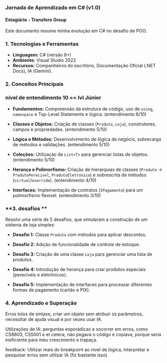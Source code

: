 ### **Jornada de Aprendizado em C# (v1.0)**
#### Estagiário - Transfero Group

Este documento resume minha evolução em C# no desafio de POO.

### **1. Tecnologias e Ferramentas**

* **Linguagem:** C# (versão 8+)
* **Ambiente:** Visual Studio 2022
* **Recursos:** Companheiros do escritório, Documentação Oficial (.NET Docs), IA (Gemini).

### **2. Conceitos Principais**
### nível de entendimento 10 == lvl Júnior

* **Fundamentos:** Compreensão da estrutura de código, uso de `using`, `namespace` e Top-Level Statements e lógica.
(entendimento 6/10)

* **Classes e Objetos:** Criação de classes (`Produto`, `Loja`), construtores, campos e propriedades.
(entendimento 5/10)

* **Lógica e Métodos:** Desenvolvimento de lógica de negócio, sobrecarga de métodos e validações.
(entendimento 5/10)

* **Coleções:** Utilização de `List<T>` para gerenciar listas de objetos.
(entendimento 5/10)

* **Herança e Polimorfismo:** Criação de hierarquias de classes (`Produto` -> `ProdutoPerecivel`, `ProdutoEletronico`) e sobrescrita de métodos (`virtual`/`override`).
(entendimento 4/10)

* **Interfaces:** Implementação de contratos (`IPagamento`) para um polimorfismo flexível.
(entendimento 3/10)

### **3. desafios **

Resolvi uma série de 5 desafios, que simularam a construção de um sistema de loja simples:
* **Desafio 1:** Classe `Produto` com métodos para aplicar descontos.

* **Desafio 2:** Adição de funcionalidade de controle de estoque.

* **Desafio 3:** Criação de uma classe `Loja` para gerenciar uma lista de produtos.

* **Desafio 4:** Introdução de herança para criar produtos especiais (perecíveis e eletrônicos).

* **Desafio 5:** Implementação de interfaces para processar diferentes formas de pagamento (cartão e PIX).

### **4. Aprendizado e Superação**

Erros tolos de sintaxe, criar um objeto sem atribuir os parâmetros, necessitar de ajuda visual e por vezes usar IA.

Utilizações de IA: perguntas esporádicas e socorrer em erros, como CS8803, CS5001 e et cetera, não pegava o código e copiava, porque seria ineficiente para meu crescimento e trapaça.

feedback: Utilizar mais do breakpoint ao nível de lógica, interpretar e pesquisar erros sem utilizar IA (fiz bastante isso)






